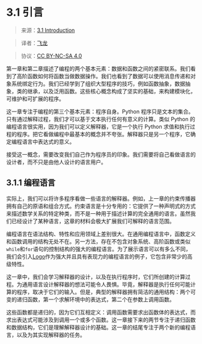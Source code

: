 # 3.1 引言

> 来源：[3.1   Introduction](http://www-inst.eecs.berkeley.edu/~cs61a/sp12/book/interpretation.html#introduction)

> 译者：[飞龙](https://github.com/wizardforcel)

> 协议：[CC BY-NC-SA 4.0](http://creativecommons.org/licenses/by-nc-sa/4.0/)

第一章和第二章描述了编程的两个基本元素：数据和函数之间的紧密联系。我们看到了高阶函数如何将函数当做数据操作。我们也看到了数据可以使用消息传递和对象系统绑定行为。我们已经学到了组织大型程序的技巧，例如函数抽象，数据抽象，类的继承，以及泛用函数。这些核心概念构成了坚实的基础，来构建模块化，可维护和可扩展的程序。

这一章专注于编程的第三个基本元素：程序自身。Python 程序只是文本的集合。只有通过解释过程，我们才可以基于文本执行任何有意义的计算。类似 Python 的编程语言很实用，因为我们可以定义解释器，它是一个执行 Python 求值和执行过程的程序。把它看做编程中最基本的概念并不夸张。解释器只是另一个程序，它确定编程语言中表达式的意义。

接受这一概念，需要改变我们自己作为程序员的印象。我们需要将自己看做语言的设计者，而不只是由他人设计的语言用户。

## 3.1.1 编程语言

实际上，我们可以将许多程序看做一些语言的解释器。例如，上一章的约束传播器拥有自己的原语和组合方式。约束语言是十分专用的：它提供了一种声明式的方式来描述数学关系的特定种类，而不是一种用于描述计算的完全通用的语言。虽然我们已经设计了某种语言，这章的材料会极大扩展我们可解释的语言范围。

编程语言在语法结构、特性和应用领域上差别很大。在通用编程语言中，函数定义和函数调用的结构无处不在。另一方法，存在不包含对象系统、高阶函数或类似`while`和`for`语句的控制结构的强大的编程语言。为了展示语言可以有多么不同，我们会引入[Logo](http://www.cs.berkeley.edu/~bh/logo.html)作为强大并且具有表现力的编程语言的例子，它包含非常少的高级特性。

这一章中，我们会学习解释器的设计，以及在执行程序时，它们所创建的计算过程。为通用语言设计解释器的想法可能令人畏惧。毕竟，解释器是执行任何可能计算的程序，取决于它们的输入。但是，典型的解释器拥有简洁的通用结构：两个可变的递归函数，第一个求解环境中的表达式，第二个在参数上调用函数。

这些函数都是递归的，因为它们互相定义：调用函数需要求出函数体的表达式，而求出表达式可能涉及到调用一个或多个函数。这一章接下来的两节专注于递归函数和数据结构，它们是理解解释器设计的基础。这一章的结尾专注于两个新的编程语言，以及为其实现解释器的任务。
